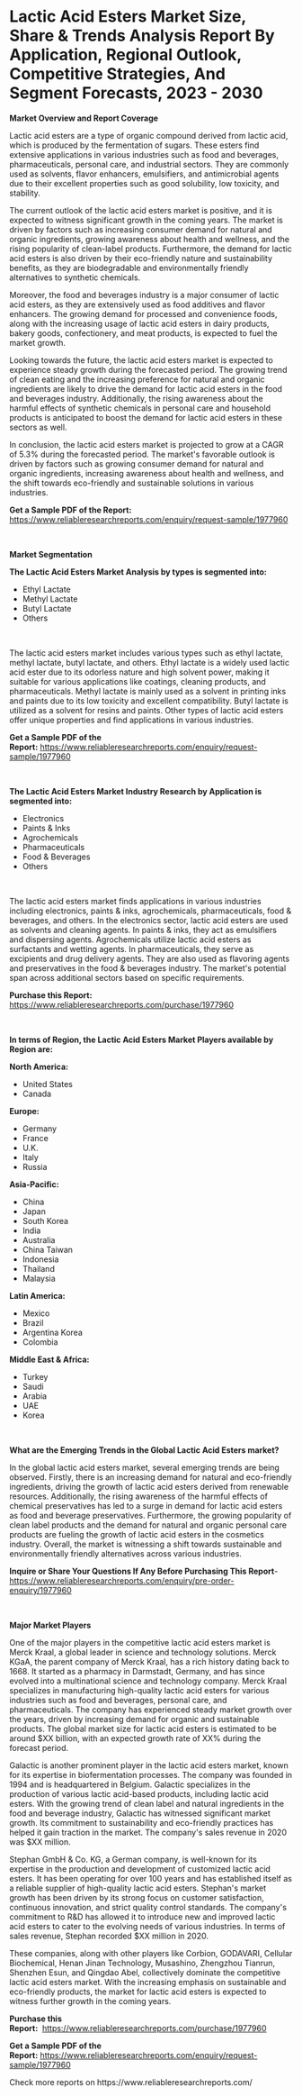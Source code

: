<p><h1>Lactic Acid Esters Market Size, Share & Trends Analysis Report By Application, Regional Outlook, Competitive Strategies, And Segment Forecasts, 2023 - 2030</h1></p><p><strong>Market Overview and Report Coverage</strong></p>
<p><p>Lactic acid esters are a type of organic compound derived from lactic acid, which is produced by the fermentation of sugars. These esters find extensive applications in various industries such as food and beverages, pharmaceuticals, personal care, and industrial sectors. They are commonly used as solvents, flavor enhancers, emulsifiers, and antimicrobial agents due to their excellent properties such as good solubility, low toxicity, and stability.</p><p>The current outlook of the lactic acid esters market is positive, and it is expected to witness significant growth in the coming years. The market is driven by factors such as increasing consumer demand for natural and organic ingredients, growing awareness about health and wellness, and the rising popularity of clean-label products. Furthermore, the demand for lactic acid esters is also driven by their eco-friendly nature and sustainability benefits, as they are biodegradable and environmentally friendly alternatives to synthetic chemicals.</p><p>Moreover, the food and beverages industry is a major consumer of lactic acid esters, as they are extensively used as food additives and flavor enhancers. The growing demand for processed and convenience foods, along with the increasing usage of lactic acid esters in dairy products, bakery goods, confectionery, and meat products, is expected to fuel the market growth.</p><p>Looking towards the future, the lactic acid esters market is expected to experience steady growth during the forecasted period. The growing trend of clean eating and the increasing preference for natural and organic ingredients are likely to drive the demand for lactic acid esters in the food and beverages industry. Additionally, the rising awareness about the harmful effects of synthetic chemicals in personal care and household products is anticipated to boost the demand for lactic acid esters in these sectors as well.</p><p>In conclusion, the lactic acid esters market is projected to grow at a CAGR of 5.3% during the forecasted period. The market's favorable outlook is driven by factors such as growing consumer demand for natural and organic ingredients, increasing awareness about health and wellness, and the shift towards eco-friendly and sustainable solutions in various industries.</p></p>
<p><strong>Get a Sample PDF of the Report:</strong> <a href="https://www.reliableresearchreports.com/enquiry/request-sample/1977960">https://www.reliableresearchreports.com/enquiry/request-sample/1977960</a></p>
<p>&nbsp;</p>
<p><strong>Market Segmentation</strong></p>
<p><strong>The Lactic Acid Esters Market Analysis by types is segmented into:</strong></p>
<p><ul><li>Ethyl Lactate</li><li>Methyl Lactate</li><li>Butyl Lactate</li><li>Others</li></ul></p>
<p>&nbsp;</p>
<p><p>The lactic acid esters market includes various types such as ethyl lactate, methyl lactate, butyl lactate, and others. Ethyl lactate is a widely used lactic acid ester due to its odorless nature and high solvent power, making it suitable for various applications like coatings, cleaning products, and pharmaceuticals. Methyl lactate is mainly used as a solvent in printing inks and paints due to its low toxicity and excellent compatibility. Butyl lactate is utilized as a solvent for resins and paints. Other types of lactic acid esters offer unique properties and find applications in various industries.</p></p>
<p><strong>Get a Sample PDF of the Report:</strong>&nbsp;<a href="https://www.reliableresearchreports.com/enquiry/request-sample/1977960">https://www.reliableresearchreports.com/enquiry/request-sample/1977960</a></p>
<p>&nbsp;</p>
<p><strong>The Lactic Acid Esters Market Industry Research by Application is segmented into:</strong></p>
<p><ul><li>Electronics</li><li>Paints & Inks</li><li>Agrochemicals</li><li>Pharmaceuticals</li><li>Food & Beverages</li><li>Others</li></ul></p>
<p>&nbsp;</p>
<p><p>The lactic acid esters market finds applications in various industries including electronics, paints & inks, agrochemicals, pharmaceuticals, food & beverages, and others. In the electronics sector, lactic acid esters are used as solvents and cleaning agents. In paints & inks, they act as emulsifiers and dispersing agents. Agrochemicals utilize lactic acid esters as surfactants and wetting agents. In pharmaceuticals, they serve as excipients and drug delivery agents. They are also used as flavoring agents and preservatives in the food & beverages industry. The market's potential span across additional sectors based on specific requirements.</p></p>
<p><strong>Purchase this Report:</strong>&nbsp; <a href="https://www.reliableresearchreports.com/purchase/1977960">https://www.reliableresearchreports.com/purchase/1977960</a></p>
<p>&nbsp;</p>
<p><strong>In terms of Region, the Lactic Acid Esters Market Players available by Region are:</strong></p>
<p>
    <p> <strong> North America: </strong>
        <ul>
            <li>United States</li>
            <li>Canada</li>
        </ul>
        </p> 
    <p> <strong> Europe: </strong>
        <ul>
            <li>Germany</li>
            <li>France</li>
            <li>U.K.</li>
            <li>Italy</li>
            <li>Russia</li>
        </ul>
        </p> 
    <p> <strong> Asia-Pacific: </strong>
        <ul>
            <li>China</li>
            <li>Japan</li>
            <li>South Korea</li>
            <li>India</li>
            <li>Australia</li>
            <li>China Taiwan</li>
            <li>Indonesia</li>
            <li>Thailand</li>
            <li>Malaysia</li>
        </ul>
        </p> 
    <p> <strong> Latin America: </strong>
        <ul>
            <li>Mexico</li>
            <li>Brazil</li>
            <li>Argentina Korea</li>
            <li>Colombia</li>
        </ul>
        </p> 
    <p> <strong> Middle East & Africa: </strong>
        <ul>
            <li>Turkey</li>
            <li>Saudi</li>
            <li>Arabia</li>
            <li>UAE</li>
            <li>Korea</li>
        </ul>
    </p>
    </p>
<p>&nbsp;</p>
<p><strong>What are the Emerging Trends in the Global Lactic Acid Esters market?</strong></p>
<p><p>In the global lactic acid esters market, several emerging trends are being observed. Firstly, there is an increasing demand for natural and eco-friendly ingredients, driving the growth of lactic acid esters derived from renewable resources. Additionally, the rising awareness of the harmful effects of chemical preservatives has led to a surge in demand for lactic acid esters as food and beverage preservatives. Furthermore, the growing popularity of clean label products and the demand for natural and organic personal care products are fueling the growth of lactic acid esters in the cosmetics industry. Overall, the market is witnessing a shift towards sustainable and environmentally friendly alternatives across various industries.</p></p>
<p><strong>Inquire or Share Your Questions If Any Before Purchasing This Report</strong>- <a href="https://www.reliableresearchreports.com/enquiry/pre-order-enquiry/1977960">https://www.reliableresearchreports.com/enquiry/pre-order-enquiry/1977960</a></p>
<p>&nbsp;</p>
<p><strong>Major Market Players</strong></p>
<p><p>One of the major players in the competitive lactic acid esters market is Merck Kraal, a global leader in science and technology solutions. Merck KGaA, the parent company of Merck Kraal, has a rich history dating back to 1668. It started as a pharmacy in Darmstadt, Germany, and has since evolved into a multinational science and technology company. Merck Kraal specializes in manufacturing high-quality lactic acid esters for various industries such as food and beverages, personal care, and pharmaceuticals. The company has experienced steady market growth over the years, driven by increasing demand for organic and sustainable products. The global market size for lactic acid esters is estimated to be around $XX billion, with an expected growth rate of XX% during the forecast period.</p><p>Galactic is another prominent player in the lactic acid esters market, known for its expertise in biofermentation processes. The company was founded in 1994 and is headquartered in Belgium. Galactic specializes in the production of various lactic acid-based products, including lactic acid esters. With the growing trend of clean label and natural ingredients in the food and beverage industry, Galactic has witnessed significant market growth. Its commitment to sustainability and eco-friendly practices has helped it gain traction in the market. The company's sales revenue in 2020 was $XX million.</p><p>Stephan GmbH & Co. KG, a German company, is well-known for its expertise in the production and development of customized lactic acid esters. It has been operating for over 100 years and has established itself as a reliable supplier of high-quality lactic acid esters. Stephan's market growth has been driven by its strong focus on customer satisfaction, continuous innovation, and strict quality control standards. The company's commitment to R&D has allowed it to introduce new and improved lactic acid esters to cater to the evolving needs of various industries. In terms of sales revenue, Stephan recorded $XX million in 2020.</p><p>These companies, along with other players like Corbion, GODAVARI, Cellular Biochemical, Henan Jinan Technology, Musashino, Zhengzhou Tianrun, Shenzhen Esun, and Qingdao Abel, collectively dominate the competitive lactic acid esters market. With the increasing emphasis on sustainable and eco-friendly products, the market for lactic acid esters is expected to witness further growth in the coming years.</p></p>
<p><strong>Purchase this Report:</strong>&nbsp;&nbsp;<a href="https://www.reliableresearchreports.com/purchase/1977960">https://www.reliableresearchreports.com/purchase/1977960</a></p>
<p></p>
<p><strong>Get a Sample PDF of the Report:</strong>&nbsp;<a href="https://www.reliableresearchreports.com/enquiry/request-sample/1977960">https://www.reliableresearchreports.com/enquiry/request-sample/1977960</a></p>
<p>Check more reports on https://www.reliableresearchreports.com/</p>